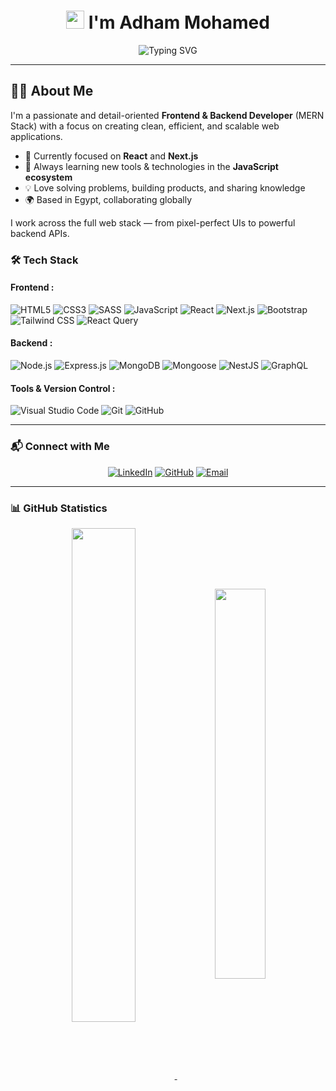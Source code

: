 
<div align="center">

  # <img src="https://raw.githubusercontent.com/TheDudeThatCode/TheDudeThatCode/master/Assets/Hi.gif" width="29px"> I'm Adham Mohamed 

</div>



<div align="center">
  <img src="https://readme-typing-svg.herokuapp.com?font=Courier+New&pause=1000&color=FFFFFF&center=true&vCenter=true&width=500&lines=Front+End+Web+Devlper+(React.js);Full+Stack+(MERN);&size=24" alt="Typing SVG" />
</div>

---


## 👨‍💻 About Me

I'm   a passionate and detail-oriented **Frontend & Backend Developer** (MERN Stack) with a focus on creating clean, efficient, and scalable web applications.

- 🎯 Currently focused on **React** and **Next.js**
- 🧠 Always learning new tools & technologies in the **JavaScript ecosystem**
- 💡 Love solving problems, building products, and sharing knowledge
- 🌍 Based in Egypt, collaborating globally

I work across the full web stack — from pixel-perfect UIs to powerful backend APIs.

### 🛠 Tech Stack
#### Frontend :
<p align="">
 <img src="https://img.shields.io/badge/HTML5-E34F26?style=for-the-badge&logo=html5&logoColor=white" alt="HTML5">
  <img src="https://img.shields.io/badge/CSS3-1572B6?style=for-the-badge&logo=css3&logoColor=white" alt="CSS3">
  <img src="https://img.shields.io/badge/Sass-CC6699?style=for-the-badge&logo=sass&logoColor=white" alt="SASS">
  <img src="https://img.shields.io/badge/javascript-%23323330.svg?style=for-the-badge&logo=javascript&logoColor=%23F7DF1E" alt="JavaScript">
  <img src="https://img.shields.io/badge/react-%2320232a.svg?style=for-the-badge&logo=react&logoColor=%2361DAFB" alt="React">
  <img src="https://img.shields.io/badge/Next-black?style=for-the-badge&logo=next.js&logoColor=white" alt="Next.js">
  <img src="https://img.shields.io/badge/bootstrap-%238511FA.svg?style=for-the-badge&logo=bootstrap&logoColor=white" alt="Bootstrap">
  <img src="https://img.shields.io/badge/Tailwind_CSS-38B2AC?style=for-the-badge&logo=tailwind-css&logoColor=white" alt="Tailwind CSS">
  <img src="https://img.shields.io/badge/-React%20Query-FF4154?style=for-the-badge&logo=react%20query&logoColor=white" alt="React Query">
</p>

#### Backend :
<p align="">
  <img src="https://img.shields.io/badge/nodeJS-%235FA04E?style=for-the-badge&logo=nodedotjs&logoColor=white" alt="Node.js">
  <img src="https://img.shields.io/badge/Expreesjs-%23000000?style=for-the-badge&logo=express&logoColor=white" alt="Express.js">
  <img src="https://img.shields.io/badge/mongodb-%2347A248?style=for-the-badge&logo=mongodb&logoColor=white" alt="MongoDB">
  <img src="https://img.shields.io/badge/mongoose-%23880000?style=for-the-badge&logo=mongoose&logoColor=white" alt="Mongoose">
  <img src="https://img.shields.io/badge/nestjs-E0234E?style=for-the-badge&logo=nestjs&logoColor=white" alt="NestJS">
  <img src="https://img.shields.io/badge/-GraphQL-E10098?style=for-the-badge&logo=graphql&logoColor=white" alt="GraphQL">
</p>

#### Tools & Version Control :
<p align="">
  <img src="https://img.shields.io/badge/Visual%20Studio%20Code-0078d7.svg?style=for-the-badge&logo=visual-studio-code&logoColor=white" alt="Visual Studio Code">
  <img src="https://img.shields.io/badge/git-%23F05033.svg?style=for-the-badge&logo=git&logoColor=white" alt="Git">
  <img src="https://img.shields.io/badge/github-%23121011.svg?style=for-the-badge&logo=github&logoColor=white" alt="GitHub">
</p>



---
### 📬 Connect with Me
<p align="center">
  <a href="www.linkedin.com/in/adham-mohamed-ad"><img src="https://img.shields.io/badge/LinkedIn-0077B5?style=for-the-badge&logo=linkedin&logoColor=white" alt="LinkedIn" /></a>
  <a href="https://github.com/AdhaamMohamed"><img src="https://img.shields.io/badge/GitHub-100000?style=for-the-badge&logo=github&logoColor=white" alt="GitHub" /></a>
  <a href="mailto:adham.mohamed.8372@gmail.com"><img src="https://img.shields.io/badge/Email-D14836?style=for-the-badge&logo=gmail&logoColor=white" alt="Email" /></a>
</p>

---
### 📊 GitHub Statistics

<div align="center">
  <a href="https://github.com/anuraghazra/convoychat">
  <img align="center" width="45%" src="https://github-readme-stats.vercel.app/api?username=AdhaamMohamed&show_icons=true&theme=dark" />
</a>

<a href="https://github.com/anuraghazra/github-readme-stats">
  <img align="center" width="40%" src="https://github-readme-stats.vercel.app/api/top-langs/?username=AdhaamMohamed&layout=compact&theme=dark" />
</a>

</div>



